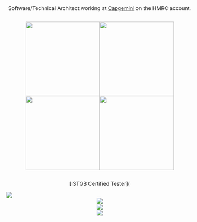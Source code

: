 ### 

<div align="center" style="display: grid;">
  
Software/Technical Architect working at [Capgemini](https://www.capgemini.com/gb-en/) on the HMRC account.

[<img src="https://images.credly.com/size/680x680/images/00634f82-b07f-4bbd-a6bb-53de397fc3a6/image.png" width=200>](https://www.credly.com/badges/355e31ce-ced5-497e-bfc9-857540f36504/public_url)[<img src="https://images.credly.com/size/680x680/images/b9feab85-1a43-4f6c-99a5-631b88d5461b/image.png" width=200>](https://www.credly.com/badges/2f02389f-a1e9-435e-b610-9b5346cc1656/public_url)[<img src="https://images.credly.com/size/680x680/images/be8fcaeb-c769-4858-b567-ffaaa73ce8cf/image.png" width=200>](https://www.credly.com/badges/9c0f0047-2850-4b2d-b309-ffeb2d30c3c9/public_url)[<img src="https://istqb-main-web-prod.s3.amazonaws.com/media/original_images/CTFL_J1Htlr0.png" width=200>](https://www.istqb.org/certifications/certified-tester-foundation-level)


[ISTQB Certified Tester](

  <img src="https://skillicons.dev/icons?i=java,spring,python,html,css,js,scala"/>
  <div/>
  <img src="https://skillicons.dev/icons?i=bash,git,linux,md,mysql,powershell,regex"/>
  <div/>
  <img src="https://skillicons.dev/icons?i=azure,aws,maven,docker"/>
  <div/>
  <img src="https://skillicons.dev/icons?i=idea,vscode"/>
</div>
